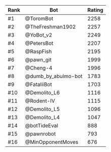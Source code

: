 Rank|Bot|Rating
---|---|---
#1|@ToromBot|2258
#2|@TheFreshman1902|2257
#3|@YoBot_v2|2249
#4|@PetersBot|2207
#5|@RaspFish|2195
#6|@pawn_git|1999
#7|@Cheng-4|1996
#8|@dumb_by_abulmo-bot|1783
#9|@FataliiBot|1703
#10|@Demolito_L6|1116
#11|@Rodent-IV|1115
#12|@Demolito_L5|1096
#13|@Demolito_L4|1047
#14|@botTideEval|888
#15|@pawnrobot|793
#16|@MinOpponentMoves|676
